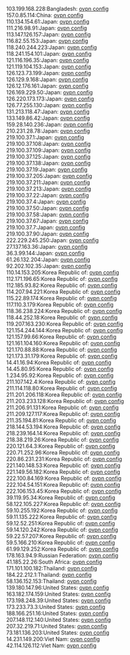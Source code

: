 103.199.168.228:Bangladesh: [ovpn config](vpn/103_199_168_228.ovpn)  
157.0.85.114:China: [ovpn config](vpn/157_0_85_114.ovpn)  
110.134.154.61:Japan: [ovpn config](vpn/110_134_154_61.ovpn)  
111.216.98.91:Japan: [ovpn config](vpn/111_216_98_91.ovpn)  
113.147.126.157:Japan: [ovpn config](vpn/113_147_126_157.ovpn)  
116.82.55.153:Japan: [ovpn config](vpn/116_82_55_153.ovpn)  
118.240.244.223:Japan: [ovpn config](vpn/118_240_244_223.ovpn)  
118.241.154.101:Japan: [ovpn config](vpn/118_241_154_101.ovpn)  
121.116.196.35:Japan: [ovpn config](vpn/121_116_196_35.ovpn)  
121.119.104.153:Japan: [ovpn config](vpn/121_119_104_153.ovpn)  
126.123.73.199:Japan: [ovpn config](vpn/126_123_73_199.ovpn)  
126.129.9.168:Japan: [ovpn config](vpn/126_129_9_168.ovpn)  
126.12.176.161:Japan: [ovpn config](vpn/126_12_176_161.ovpn)  
126.169.229.50:Japan: [ovpn config](vpn/126_169_229_50.ovpn)  
126.220.173.173:Japan: [ovpn config](vpn/126_220_173_173.ovpn)  
126.77.255.130:Japan: [ovpn config](vpn/126_77_255_130.ovpn)  
131.213.118.47:Japan: [ovpn config](vpn/131_213_118_47.ovpn)  
133.149.86.42:Japan: [ovpn config](vpn/133_149_86_42.ovpn)  
159.28.140.236:Japan: [ovpn config](vpn/159_28_140_236.ovpn)  
210.231.28.78:Japan: [ovpn config](vpn/210_231_28_78.ovpn)  
219.100.37.1:Japan: [ovpn config](vpn/219_100_37_1.ovpn)  
219.100.37.108:Japan: [ovpn config](vpn/219_100_37_108.ovpn)  
219.100.37.109:Japan: [ovpn config](vpn/219_100_37_109.ovpn)  
219.100.37.125:Japan: [ovpn config](vpn/219_100_37_125.ovpn)  
219.100.37.138:Japan: [ovpn config](vpn/219_100_37_138.ovpn)  
219.100.37.19:Japan: [ovpn config](vpn/219_100_37_19.ovpn)  
219.100.37.205:Japan: [ovpn config](vpn/219_100_37_205.ovpn)  
219.100.37.211:Japan: [ovpn config](vpn/219_100_37_211.ovpn)  
219.100.37.213:Japan: [ovpn config](vpn/219_100_37_213.ovpn)  
219.100.37.22:Japan: [ovpn config](vpn/219_100_37_22.ovpn)  
219.100.37.4:Japan: [ovpn config](vpn/219_100_37_4.ovpn)  
219.100.37.50:Japan: [ovpn config](vpn/219_100_37_50.ovpn)  
219.100.37.58:Japan: [ovpn config](vpn/219_100_37_58.ovpn)  
219.100.37.67:Japan: [ovpn config](vpn/219_100_37_67.ovpn)  
219.100.37.7:Japan: [ovpn config](vpn/219_100_37_7.ovpn)  
219.100.37.90:Japan: [ovpn config](vpn/219_100_37_90.ovpn)  
222.229.245.250:Japan: [ovpn config](vpn/222_229_245_250.ovpn)  
27.137.163.36:Japan: [ovpn config](vpn/27_137_163_36.ovpn)  
36.3.99.144:Japan: [ovpn config](vpn/36_3_99_144.ovpn)  
61.26.132.204:Japan: [ovpn config](vpn/61_26_132_204.ovpn)  
92.202.102.35:Japan: [ovpn config](vpn/92_202_102_35.ovpn)  
110.14.153.205:Korea Republic of: [ovpn config](vpn/110_14_153_205.ovpn)  
112.171.196.65:Korea Republic of: [ovpn config](vpn/112_171_196_65.ovpn)  
112.185.93.82:Korea Republic of: [ovpn config](vpn/112_185_93_82.ovpn)  
114.207.94.221:Korea Republic of: [ovpn config](vpn/114_207_94_221.ovpn)  
115.22.89.174:Korea Republic of: [ovpn config](vpn/115_22_89_174.ovpn)  
117.110.3.179:Korea Republic of: [ovpn config](vpn/117_110_3_179.ovpn)  
118.36.238.224:Korea Republic of: [ovpn config](vpn/118_36_238_224.ovpn)  
118.44.252.18:Korea Republic of: [ovpn config](vpn/118_44_252_18.ovpn)  
119.207.163.230:Korea Republic of: [ovpn config](vpn/119_207_163_230.ovpn)  
121.154.244.144:Korea Republic of: [ovpn config](vpn/121_154_244_144.ovpn)  
121.157.99.66:Korea Republic of: [ovpn config](vpn/121_157_99_66.ovpn)  
121.161.104.160:Korea Republic of: [ovpn config](vpn/121_161_104_160.ovpn)  
121.170.88.88:Korea Republic of: [ovpn config](vpn/121_170_88_88.ovpn)  
121.173.31.179:Korea Republic of: [ovpn config](vpn/121_173_31_179.ovpn)  
14.41.16.94:Korea Republic of: [ovpn config](vpn/14_41_16_94.ovpn)  
14.45.80.95:Korea Republic of: [ovpn config](vpn/14_45_80_95.ovpn)  
1.234.95.92:Korea Republic of: [ovpn config](vpn/1_234_95_92.ovpn)  
211.107.142.4:Korea Republic of: [ovpn config](vpn/211_107_142_4.ovpn)  
211.114.118.80:Korea Republic of: [ovpn config](vpn/211_114_118_80.ovpn)  
211.201.206.118:Korea Republic of: [ovpn config](vpn/211_201_206_118.ovpn)  
211.203.233.128:Korea Republic of: [ovpn config](vpn/211_203_233_128.ovpn)  
211.206.91.131:Korea Republic of: [ovpn config](vpn/211_206_91_131.ovpn)  
211.209.127.117:Korea Republic of: [ovpn config](vpn/211_209_127_117.ovpn)  
211.35.194.81:Korea Republic of: [ovpn config](vpn/211_35_194_81.ovpn)  
218.144.53.194:Korea Republic of: [ovpn config](vpn/218_144_53_194.ovpn)  
218.239.164.14:Korea Republic of: [ovpn config](vpn/218_239_164_14.ovpn)  
218.38.219.26:Korea Republic of: [ovpn config](vpn/218_38_219_26.ovpn)  
220.121.64.3:Korea Republic of: [ovpn config](vpn/220_121_64_3.ovpn)  
220.71.252.96:Korea Republic of: [ovpn config](vpn/220_71_252_96.ovpn)  
220.86.231.231:Korea Republic of: [ovpn config](vpn/220_86_231_231.ovpn)  
221.140.148.53:Korea Republic of: [ovpn config](vpn/221_140_148_53.ovpn)  
221.149.56.182:Korea Republic of: [ovpn config](vpn/221_149_56_182.ovpn)  
222.100.84.169:Korea Republic of: [ovpn config](vpn/222_100_84_169.ovpn)  
222.104.54.151:Korea Republic of: [ovpn config](vpn/222_104_54_151.ovpn)  
222.106.153.45:Korea Republic of: [ovpn config](vpn/222_106_153_45.ovpn)  
39.119.95.34:Korea Republic of: [ovpn config](vpn/39_119_95_34.ovpn)  
58.122.105.227:Korea Republic of: [ovpn config](vpn/58_122_105_227.ovpn)  
59.10.255.192:Korea Republic of: [ovpn config](vpn/59_10_255_192.ovpn)  
59.11.135.222:Korea Republic of: [ovpn config](vpn/59_11_135_222.ovpn)  
59.12.52.251:Korea Republic of: [ovpn config](vpn/59_12_52_251.ovpn)  
59.14.120.242:Korea Republic of: [ovpn config](vpn/59_14_120_242.ovpn)  
59.22.57.207:Korea Republic of: [ovpn config](vpn/59_22_57_207.ovpn)  
59.5.166.210:Korea Republic of: [ovpn config](vpn/59_5_166_210.ovpn)  
61.99.129.252:Korea Republic of: [ovpn config](vpn/61_99_129_252.ovpn)  
178.163.94.9:Russian Federation: [ovpn config](vpn/178_163_94_9.ovpn)  
41.185.22.26:South Africa: [ovpn config](vpn/41_185_22_26.ovpn)  
171.101.100.182:Thailand: [ovpn config](vpn/171_101_100_182.ovpn)  
184.22.212.1:Thailand: [ovpn config](vpn/184_22_212_1.ovpn)  
58.136.152.153:Thailand: [ovpn config](vpn/58_136_152_153.ovpn)  
139.180.147.96:United States: [ovpn config](vpn/139_180_147_96.ovpn)  
163.182.174.159:United States: [ovpn config](vpn/163_182_174_159.ovpn)  
173.198.248.39:United States: [ovpn config](vpn/173_198_248_39.ovpn)  
173.233.73.3:United States: [ovpn config](vpn/173_233_73_3.ovpn)  
188.166.251.16:United States: [ovpn config](vpn/188_166_251_16.ovpn)  
207.148.112.140:United States: [ovpn config](vpn/207_148_112_140.ovpn)  
207.32.219.71:United States: [ovpn config](vpn/207_32_219_71.ovpn)  
73.181.136.203:United States: [ovpn config](vpn/73_181_136_203.ovpn)  
14.231.149.200:Viet Nam: [ovpn config](vpn/14_231_149_200.ovpn)  
42.114.126.112:Viet Nam: [ovpn config](vpn/42_114_126_112.ovpn)  

